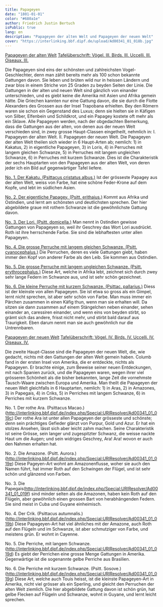 ```yaml
---
title: Papageyen
date: "1801-01-01"
color: "#680a1e"
author: Friedrich Justin Bertuch
isPublic: true
lang: en
description: "Papageyen der alten Welt und Papageyen der neuen Welt"
cover: "https://interlinking.bbf.dipf.de/upload/Ad00341_01_018b.jpg"
---
```


[Papageyen der alten Welt](http://interlinking.bbf.dipf.de/index.php/Special:URIResolver/Ad00341_01_018a)
[Tafelüberschrift: Vögel. III. Birds. III. Uccelli. III. Oiseaux. III.](https://interlinking.bbf.dipf.de/upload/Ad00341_01_018a01)

Die Papageyen sind eins der schönsten und zahlreichsten Vogel-Geschlechter, denn man zählt bereits mehr als 100 schon bekannte Gattungen davon. Sie leben und brüten wild nur in heissen Ländern und zwar blos in einem Striche von 25 Graden zu beyden Seiten der Linie. Die Gattungen in der alten und neuen Welt sind gänzlich von einander unterschieden, und es giebt keine die Amerika mit Asien und Afrika gemein hätte. Die Griechen kannten nur eine Gattung davon, die sie durch die Flotte Alexanders des Grossen aus der Insel Trapobana erhielten. Bey den Römern waren sie schon ein Gegenstand des Luxus; denn sie hielten sie in Käfigen von Silber, Elfenbein und Schildkrot, und ein Papagey kostete oft mehr als ein Sklave. Alle Papageyen werden, nach der obgedachten Bemerkung, dass die Gattungen aus der alten, von denen aus der neuen Welt verschieden sind, in zwey grosse Haupt-Classen eingetheilt, nehmlich in: I. Papageyen der alten Welt. II. Papageyen der neuen Welt. Die Papageyen der alten Welt theilen sich wieder in 6 Haupt-Arten ab; nemlich: 1) in Kakatus, 2) in eigentliche Papageyen, 3) in Loris, 4) in Perruches mit langem gleichen Schwanze, 5) in Perruches mit langem ungleichen Schwanze, 6) in Perruches mit kurzem Schwanze. Dies ist die Charakteristik der sechs Hauptarten von den Papageyen aus der alten Welt, von deren jeder ich ein Bild auf gegenwärtiger Tafel liefere.

[No. 1. Der Kakatu. (Psittacus cristatus albus.)](http://interlinking.bbf.dipf.de/index.php/Special:URIResolver/Ad00341_01_018e)
Ist der grösseste Papagey aus der alten Welt, weiss von Farbe, hat eine schöne Feder-Krone auf dem Kopfe, und lebt im südlichen Asien.

[No. 2. Der eigentliche Papagey. (Psitt. erithaius.)](http://interlinking.bbf.dipf.de/index.php/Special:URIResolver/Ad00341_01_018b)
Kommt aus Afrika und Ostindien, und lernt am schönsten und deutlichsten sprechen. Der hier abgebildete graue mit rothem Schwanze ist die gewöhnlichste Gattung davon.

[No. 3. Der Lori. (Psitt. domicella.)](http://interlinking.bbf.dipf.de/index.php/Special:URIResolver/Ad00341_01_018c)
Man nennt in Ostindien gewisse Gattungen von Papageyen so, weil ihr Geschrey das Wort Lori ausdrückt. Roth ist ihre herrschende Farbe. Sie sind die lebhaftesten unter allen Papageyen.

[No. 4. Die grosse Perruche mit langem gleichen Schwanze. (Psitt. cyanocephalus.)](http://interlinking.bbf.dipf.de/index.php/Special:URIResolver/Ad00341_01_018g)
Die Perruchen, deren es viele Gattungen giebt, haben immer den Kopf von anderer Farbe als den Leib. Sie kommen aus Ostindien.

[No. 5. Die grosse Perruche mit langem ungleichen Schwanze. (Psitt. erythrocephalus.)](http://interlinking.bbf.dipf.de/index.php/Special:URIResolver/Ad00341_01_018f)
Diese Art, welche in Afrika lebt, zeichnet sich durch zwey sehr lange Federn im Schwanze aus, und ist sehr schön gezeichnet.

[No. 6. Die kleine Perruche mit kurzem Schwanze. (Psittac. pallarius.)](http://interlinking.bbf.dipf.de/index.php/Special:URIResolver/Ad00341_01_018d)
Diess ist der kleinste von allen Papageyen. Sie ist etwa so gross als ein Gimpel, lernt nicht sprechen, ist aber sehr schön von Farbe. Man muss immer ein Pärchen zusammen in einen Käfig thun, wenn man sie erhalten will. Da sitzen sie dann zusammen auf einem Stängelchen neben einander, sehen einander an, caressiren einander, und wenn eins von beyden stirbt, so grämt sich das andere, frisst nicht mehr, und stirbt bald darauf aus Traurigkeit. Eben darum nennt man sie auch gewöhnlich nur die Untrennbaren.

[Papageyen der neuen Welt](http://interlinking.bbf.dipf.de/index.php/Special:URIResolver/Ad00341_01_019a)
[Tafelüberschrift: Vögel. IV. Birds. IV. Uccelli. IV. Oiseaux. IV.](http://interlinking.bbf.dipf.de/index.php/Special:URIResolver/Ad00341_01_019a01)

Die zweite Haupt-Classe sind die Papageyen der neuen Welt, die, wie gedacht, nichts mit den Gattungen der alten Welt gemein haben. Columb fand in der ersten Insel von Amerika, die er entdeckte, nichts als Papageyen. Er brachte einige, zum Beweise seiner neuen Entdeckungen, mit nach Spanien zurück, und die Papageyen waren, wegen ihrer viel grösseren Schönheit als die bisher bekannten, lange Zeit die vornehmste Tausch-Waare zwischen Europa und Amerika. Man theilt die Papageyen der neuen Welt gleichfalls in 6 Hauptarten, nemlich: 1) in Aras, 2) in Amazones, 3) in Papegais, 4) in Criks, 5) in Perriches mit langem Schwanze, 6) in Perriches mit kurzem Schwanze.

No. 1. Der rothe Ara. (Psittacus Macao.)(http://interlinking.bbf.dipf.de/index.php/Special:URIResolver/Ad00341_01_019c)
Der rothe Ara ist unter allen Papageyen der grösseste und schönste; denn sein prächtiges Gefieder glänzt von Purpur, Gold und Azur. Er hat ein stolzes Ansehen, lässt sich aber leicht zahm machen. Seine Charakteristik ist seine Grösse, sein langer und zugespitzter Schwanz, die weisse nackte Haut um die Augen; und sein widriges Geschrey, Ara! Ara! wovon er auch den Nahmen erhalten hat.

No. 2. Die Amazone. (Psitt. Aurora.)(http://interlinking.bbf.dipf.de/index.php/Special:URIResolver/Ad00341_01_019e)
Diese Pageyen-Art wohnt am Amazonenflusse, woher sie auch den Namen führt, hat immer Roth auf den Schwingen der Flügel, und ist sehr schön und glänzend von Farben.

No. 3. Die Papegais(http://interlinking.bbf.dipf.de/index.php/Special:URIResolver/Ad00341_01_019f)
sind minder selten als die Amazonen, haben kein Roth auf den Flügeln, aber gewöhnlich einen grossen Bart von herabhängenden Federn. Sie sind meist in Cuba und Guyane einheimisch.

No. 4. Der Crik. (Psittacus autumnalis.)(http://interlinking.bbf.dipf.de/index.php/Special:URIResolver/Ad00341_01_019b)
Diese Papageyen-Art hat viel ähnliches mit der Amazone, auch Roth auf den Flügeln und im Schwanze, ist aber schmutziger von Farbe, und meistens grün. Er wohnt in Cayenne.

No. 5. Die Perriche, mit langem Schwanze.(http://interlinking.bbf.dipf.de/index.php/Special:URIResolver/Ad00341_01_019d)
Es giebt der Perrichen eine grosse Menge Gattungen in Amerika. Gegenwärtige ist die sogenannte gelbe Perriche aus Brasilien.

No. 6. Die Perriche mit kurzem Schwanze. (Psitt. Sosove.)(http://interlinking.bbf.dipf.de/index.php/Special:URIResolver/Ad00341_01_019g)
Diese Art, welche auch Touis heisst, ist die kleinste Papageyen-Art in Amerika, nicht viel grösser als ein Sperling, und gleicht den Perruchen der alten Welt ziemlich. Die hier abgebildete Gattung davon ist schön grün, hat gelbe Flecken auf Flügeln und Schwanze, wohnt in Guyane, und lernt leicht sprechen.
